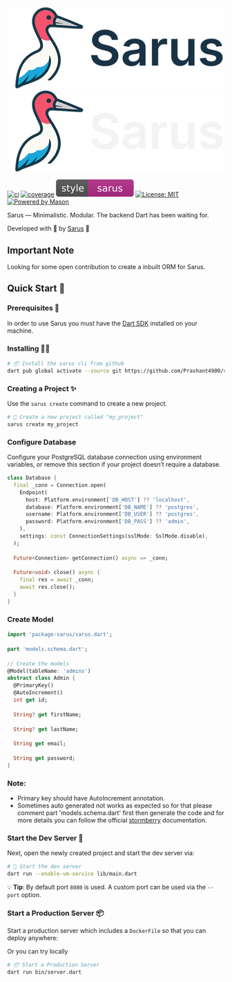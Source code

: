 [![Sarus Logo][logo_white]][sarus_link_light]
[![Sarus Logo][logo_black]][sarus_link_dark]

[![ci][ci_badge]][ci_link]
[![coverage][coverage_badge]][ci_link]
[![style: very good analysis][sarus_badge]][sarus_link]
[![License: MIT][license_badge]][license_link]
[![Powered by Mason](https://img.shields.io/endpoint?url=https%3A%2F%2Ftinyurl.com%2Fmason-badge)](https://github.com/felangel/mason)

Sarus — Minimalistic. Modular. The backend Dart has been waiting for.

Developed with 💙 by [Sarus][sarus_link] 🦄

## Important Note

Looking for some open contribution to create a inbuilt ORM for Sarus.

## Quick Start 🚀

### Prerequisites 📝

In order to use Sarus you must have the [Dart SDK][dart_installation_link] installed on your machine.

### Installing 🧑‍💻

```sh
# 📦 Install the sarus cli from github
dart pub global activate --source git https://github.com/Prashant4900/sarus.git --git-path packages/sarus_cli
```

### Creating a Project ✨

Use the `sarus create` command to create a new project.

```sh
# 🚀 Create a new project called "my_project"
sarus create my_project
```

### Configure Database

Configure your PostgreSQL database connection using environment variables, or remove this section if your project doesn’t require a database.

```dart
class Database {
  final _conn = Connection.open(
    Endpoint(
      host: Platform.environment['DB_HOST'] ?? 'localhost',
      database: Platform.environment['DB_NAME'] ?? 'postgres',
      username: Platform.environment['DB_USER'] ?? 'postgres',
      password: Platform.environment['DB_PASS'] ?? 'admin',
    ),
    settings: const ConnectionSettings(sslMode: SslMode.disable),
  );

  Future<Connection> getConnection() async => _conn;

  Future<void> close() async {
    final res = await _conn;
    await res.close();
  }
}
```

### Create Model

```dart
import 'package:sarus/sarus.dart';

part 'models.schema.dart';

// Create the models
@Model(tableName: 'admins')
abstract class Admin {
  @PrimaryKey()
  @AutoIncrement()
  int get id;

  String? get firstName;

  String? get lastName;

  String get email;

  String get password;
}
```

### Note: 
- Primary key should have AutoIncrement annotation.
- Sometimes auto generated not works as expected so for that please comment part 'models.schema.dart' first then generate the code and for more details you can follow the official [stormberry](https://pub.dev/packages/stormberry) documentation.

### Start the Dev Server 🏁

Next, open the newly created project and start the dev server via:

```sh
# 🏁 Start the dev server
dart run --enable-vm-service lib/main.dart
```

💡 **Tip**: By default port `8080` is used. A custom port can be used via the `--port` option.

### Start a Production Server 📦

Start a production server which includes a `DockerFile` so that you can deploy anywhere:

Or you can try locally
```sh
# 📦 Start a Production Server
dart run bin/server.dart
```


<!-- Variables -->

[dart_installation_link]: https://dart.dev/get-dart
[ci_badge]: https://github.com/VeryGoodOpenSource/dart_frog/actions/workflows/main.yaml/badge.svg
[ci_link]: https://github.com/VeryGoodOpenSource/dart_frog/actions/workflows/main.yaml
[coverage_badge]: https://raw.githubusercontent.com/VeryGoodOpenSource/dart_frog/main/packages/dart_frog/coverage_badge.svg
[sarus_link_dark]: https://github.com/Prashant4900/sarus.git#gh-dark-mode-only
[sarus_link_light]: https://github.com/Prashant4900/sarus.git#gh-light-mode-only
[license_badge]: https://img.shields.io/badge/license-MIT-blue.svg
[license_link]: https://opensource.org/licenses/MIT
[logo_black]: https://raw.githubusercontent.com/Prashant4900/sarus/refs/heads/main/assets/logo-text-light.png#gh-dark-mode-only
[logo_white]: https://raw.githubusercontent.com/Prashant4900/sarus/refs/heads/main/assets/logo-text.png#gh-light-mode-only
[sarus_badge]: https://raw.githubusercontent.com/Prashant4900/sarus/f23b7c3071198e487ccd43b40a827734aa282331/assets/style-sarus.svg
[sarus_link]: https://fluttertemplate.com/
